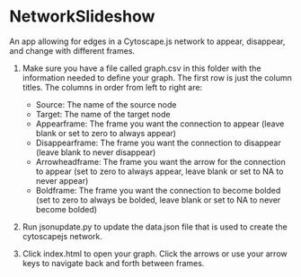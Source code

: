 # NetworkSlideshow
An app allowing for edges in a Cytoscape.js network to appear, disappear, and change with different frames.

1. Make sure you have a file called graph.csv in this folder with the information needed to define your graph. The first row is just the column titles. The columns in order from left to right are: 
	* Source: The name of the source node 
	* Target: The name of the target node
	* Appearframe: The frame you want the connection to appear (leave blank or set to zero to always appear)
	* Disappearframe: The frame you want the connection to disappear (leave blank to never disappear)
  	* Arrowheadframe: The frame you want the arrow for the connection to appear (set to zero to always appear, leave blank or set to NA to never appear)
  	* Boldframe: The frame you want the connection to become bolded (set to zero to always be bolded, leave blank or set to NA to never become bolded)

2. Run jsonupdate.py to update the data.json file that is used to create the cytoscapejs network.

3. Click index.html to open your graph. Click the arrows or use your arrow keys to navigate back and forth between frames.
